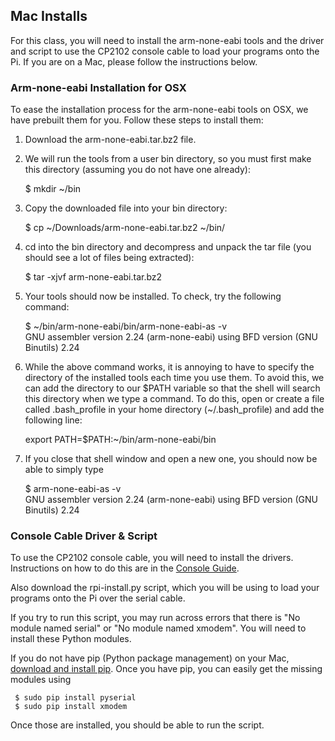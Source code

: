 ## Mac Installs
For this class, you will need to install the arm-none-eabi tools and the driver
and script to use the CP2102 console cable to load your programs onto the Pi. 
If you are on a Mac, please follow the instructions below.

### Arm-none-eabi Installation for OSX

To ease the installation process for the arm-none-eabi tools on OSX, we have
prebuilt them for you. Follow these steps to install them:

1. Download the arm-none-eabi.tar.bz2 file.

2. We will run the tools from a user bin directory, so you must first 
make this directory (assuming you do not have one already):

     $ mkdir ~/bin

3. Copy the downloaded file into your bin directory:

   $ cp ~/Downloads/arm-none-eabi.tar.bz2 ~/bin/

4. cd into the bin directory and decompress and unpack the tar file 
(you should see a lot of files being extracted):

   $ tar -xjvf arm-none-eabi.tar.bz2

5. Your tools should now be installed. To check, try the following command:

   $ ~/bin/arm-none-eabi/bin/arm-none-eabi-as -v  
   GNU assembler version 2.24 (arm-none-eabi) using BFD version (GNU Binutils) 2.24

6. While the above command works, it is annoying to have to specify the directory of the
installed tools each time you use them. To avoid this, we can add the directory to our $PATH
variable so that the shell will search this directory when we type a command. To do this,
open or create a file called .bash_profile in your home directory (~/.bash_profile) and
add the following line:

    export PATH=$PATH:~/bin/arm-none-eabi/bin

7. If you close that shell window and open a new one, you should now be able to simply type

   $ arm-none-eabi-as -v  
   GNU assembler version 2.24 (arm-none-eabi) using BFD version (GNU Binutils) 2.24

### Console Cable Driver & Script

To use the CP2102 console cable,
you will need to install the drivers.
Instructions on how to do this are in
the [Console Guide](../console.md).

Also download the rpi-install.py script, which you will be using to load 
your programs onto the Pi over the serial cable.

If you try to run this script, you may run across errors that there is 
"No module named serial" or "No module named xmodem". You will need to 
install these Python modules.

If you do not have pip (Python package management) on your Mac, [download and 
install pip](https://pip.pypa.io/en/latest/installing.html). Once you have
pip, you can easily get the missing modules using

     $ sudo pip install pyserial  
     $ sudo pip install xmodem

Once those are installed, you should be able to run the script.
